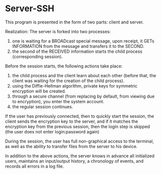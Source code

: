 # Server-SSH

This program is presented in the form of two parts: client and server.

Realization:
The server is forked into two processes:
1) one is waiting for a BROADcast special message, upon receipt, it GETs INFORMATION from the message and transfers it to the SECOND.
2) the second of the RECEIVED information starts the child process (corresponding session).

Before the session starts, the following actions take place:
1) the child process and the client learn about each other (before that, the client was waiting for the creation of the child process).
2) using the Diffie-Hellman algorithm, private keys for symmetric encryption will be created.
3) through a secure channel (from replacing by default, from viewing due to encryption), you enter the system account.
4) the regular session continues.

If the user has previously connected, then to quickly start the session, the client sends the encryption key to the server, and if it matches the encryption key from the previous session, then the login step is skipped (the user does not enter login:password again)

During the session, the user has full non-graphical access to the terminal, as well as the ability to transfer files from the server to his device.

In addition to the above actions, the server knows in advance all initialized users, maintains an input/output history, a chronology of events, and records all errors in a log file.